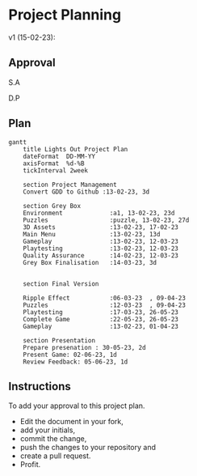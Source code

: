 # Project Planning
v1 (15-02-23):

## Approval 
S.A


D.P


## Plan
```mermaid
gantt
    title Lights Out Project Plan
    dateFormat  DD-MM-YY
    axisFormat  %d-%B
    tickInterval 2week

    section Project Management
    Convert GDD to Github :13-02-23, 3d

    section Grey Box
    Environment             :a1, 13-02-23, 23d
    Puzzles                 :puzzle, 13-02-23, 27d
    3D Assets               :13-02-23, 17-02-23
    Main Menu               :13-02-23, 13d
    Gameplay                :13-02-23, 12-03-23
    Playtesting             :13-02-23, 12-03-23
    Quality Assurance       :14-02-23, 12-03-23
    Grey Box Finalisation   :14-03-23, 3d
    

    section Final Version

    Ripple Effect           :06-03-23  , 09-04-23
    Puzzles                 :12-03-23  , 09-04-23
    Playtesting             :17-03-23, 26-05-23
    Complete Game           :22-05-23, 26-05-23
    Gameplay                :13-02-23, 01-04-23

    section Presentation
    Prepare presenation : 30-05-23, 2d
    Present Game: 02-06-23, 1d
    Review Feedback: 05-06-23, 1d
```


## Instructions

To add your approval to this project plan. 
- Edit the document in your fork, 
- add your initials, 
- commit the change, 
- push the changes to your repository and 
- create a pull request.
- Profit.